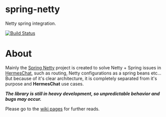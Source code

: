 # spring-netty
Netty spring integration.

[![Build Status](https://travis-ci.org/hermes-chat/spring-netty.svg?branch=master)](https://travis-ci.org/hermes-chat/spring-netty)

# About
Mainly the [Spring Netty](https://github.com/hermes-chat/spring-netty) project is created to solve Netty + Spring issues in [HermesChat](https://github.com/hermes-chat),
such as routing, Netty configurations as a spring beans etc...<br>
But because of it's clear architecture, it is completely separated from it's purpose and **HermesChat** use cases.

_**The library is still in heavy development, so unpredictable behavior and bugs may occur.**_

Please go to the [wiki pages](https://github.com/hermes-chat/spring-netty/wiki) for further reads.